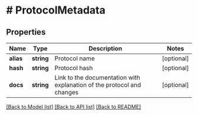 # # ProtocolMetadata

## Properties

Name | Type | Description | Notes
------------ | ------------- | ------------- | -------------
**alias** | **string** | Protocol name | [optional]
**hash** | **string** | Protocol hash | [optional]
**docs** | **string** | Link to the documentation with explanation of the protocol and changes | [optional]

[[Back to Model list]](../../README.md#models) [[Back to API list]](../../README.md#endpoints) [[Back to README]](../../README.md)
